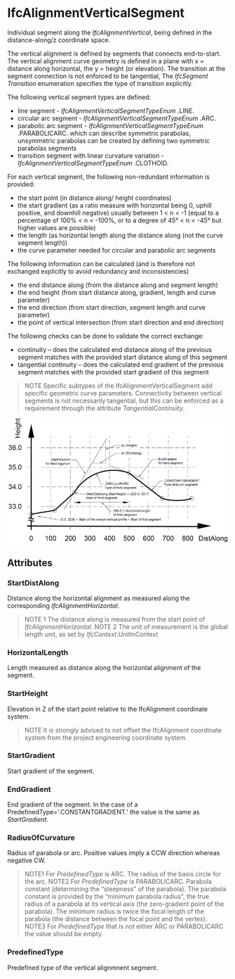 # IfcAlignmentVerticalSegment

Individual segment along the _IfcAlignmentVertical_, being defined in the distance-along/z coordinate space.
<!-- end of short definition -->


The vertical alignment is defined by segments that connects end-to-start. The vertical alignment curve geometry is defined in a plane with x = distance along horizontal, the y = height (or elevation). The transition at the segment connection is not enforced to be tangential, The _IfcSegment_ _Transition_ enumeration specifies the type of transition explicitly.

The following vertical segment types are defined:

* line segment - _IfcAlignmentVerticalSegmentTypeEnum_ .LINE.
* circular arc segment - _IfcAlignmentVerticalSegmentTypeEnum_ .ARC.
* parabolic arc segment - _IfcAlignmentVerticalSegmentTypeEnum_ .PARABOLICARC. which can describe symmetric parabolas, unsymmetric parabolas can be created by defining two symmetric parabolas segments
* transition segment with linear curvature variation - _IfcAlignmentVerticalSegmentTypeEnum_ .CLOTHOID.

For each vertical segment, the following non-redundant information is provided:

* the start point (in distance along/ height coordinates)
* the start gradient (as a ratio measure with horizontal being 0, uphill positive, and downhill negative) usually between 1 < n < -1 (equal to a percentage of 100% < n < -100%, or to a degree of 45° < n < -45° but higher values are possible)
* the length (as horizontal length along the distance along (not the curve segment length))
* the curve parameter needed for circular and parabolic arc segments

The following information can be calculated (and is therefore not exchanged explicitly to avoid redundancy and inconsistencies)

* the end distance along (from the distance along and segment length)
* the end height (from start distance along, gradient, length and curve parameter)
* the end direction (from start direction, segment length and curve parameter)
* the point of vertical intersection (from start direction and end direction)

The following checks can be done to validate the correct exchange:

* continuity – does the calculated end distance along of the previous segment matches with the provided start distance along of this segment
* tangential continuity – does the calculated end gradient of the previous segment matches with the provided start gradient of this segment

> NOTE Specific subtypes of the <span class="self-ref">IfcAlignmentVerticalSegment</span> add specific geometric curve parameters. Connectivity between vertical segments is not necessarily tangential, but this can be enforced as a requirement through the attribute _TangentialContinuity_.

![Alignment vertical segment](../../../../figures/ifcalignment2dverticalsegment.png "Figure 1 — Alignment vertical segment")

## Attributes

### StartDistAlong
Distance along the horizontal alignment as measured along the corresponding _IfcAlignmentHorizontal_.
> NOTE 1 The distance along is measured from the start point of _IfcAlignmentHorizontal_.
> NOTE 2 The unit of measurement is the global length unit, as set by _IfcContext_.UnitInContext

### HorizontalLength
Length measured as distance along the horizontal alignment of the segment.

### StartHeight
Elevation in Z of the start point relative to the IfcAlignment coordinate system.
> NOTE It is strongly advised to not offset the IfcAlignment coordinate system from the project engineering coordinate system.

### StartGradient
Start gradient of the segment.

### EndGradient
End gradient of the segment. In the case of a PredefinedType='.CONSTANTGRADIENT.' the value is the same as _StartGradient_.

### RadiusOfCurvature
Radius of parabola or arc. Positive values imply a CCW direction whereas negative CW.
> NOTE1 For _PredefinedType_ is ARC. The radius of the basis circle for the arc.
> NOTE2 For _PredefinedType_ is PARABOLICARC. Parabola constant (determining the “steepness” of the parabola). The parabola constant is provided by the “minimum parabola radius”, the true radius of a parabola at its vertical axis (the zero-gradient point of the parabola). The minimum radius is twice the focal length of the parabola (the distance between the focal point and the vertex).
> NOTE3 For _PredefinedType_ that is not either ARC or PARABOLICARC the value should be empty.

### PredefinedType
Predefined type of the vertical alignmnent segment.
